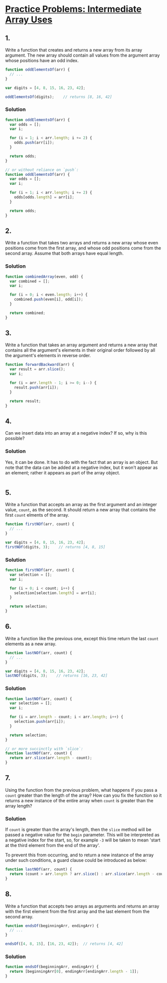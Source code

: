 # [Practice Problems: Intermediate Array Uses](https://launchschool.com/lessons/e2c71a47/assignments/24094ab7)


## 1.
Write a function that creates and returns a new array from its array argument. The new array should contain all values from the argument array whose positions have an odd index.

```javascript
function oddElementsOf(arr) {
  // ...
}

var digits = [4, 8, 15, 16, 23, 42];

oddElementsOf(digits);    // returns [8, 16, 42]
```

### Solution

```javascript
function oddElementsOf(arr) {
  var odds = [];
  var i;

  for (i = 1; i < arr.length; i += 2) {
    odds.push(arr[i]);
  }

  return odds;
}

// or without reliance on `push`:
function oddElementsOf(arr) {
  var odds = [];
  var i;

  for (i = 1; i < arr.length; i += 2) {
    odds[odds.length] = arr[i];
  }

  return odds;
}
```


## 2.
Write a function that takes two arrays and returns a new array whose even positions come from the first array, and whose odd positions come from the second array. Assume that both arrays have equal length.

### Solution
```javascript
function combinedArray(even, odd) {
  var combined = [];
  var i;

  for (i = 0; i < even.length; i++) {
    combined.push(even[i], odd[i]);
  }

  return combined;
}
```


## 3.
Write a function that takes an array argument and returns a new array that contains all the argument's elements in their original order followed by all the argument's elements in reverse order.


```javascript
function forwardBackward(arr) {
  var result = arr.slice();
  var i;

  for (i = arr.length - 1; i >= 0; i--) {
    result.push(arr[i]);
  }

  return result;
}

```



## 4.
Can we insert data into an array at a negative index? If so, why is this possible?

### Solution
Yes, it can be done.  It has to do with the fact that an array is an object. But note that the data can be added at a negative index, but it won't appear as an element; rather it appears as part of the array object.
```javascript
```



## 5.
Write a function that accepts an array as the first argument and an integer value, `count`, as the second. It should return a new array that contains the first `count` elments of the array.

```javascript
function firstNOf(arr, count) {
  // ...
}

var digits = [4, 8, 15, 16, 23, 42];
firstNOf(digits, 3);    // returns [4, 8, 15]
```

### Solution

```javascript
function firstNOf(arr, count) {
  var selection = [];
  var i;

  for (i = 0; i < count; i++) {
    selection[selection.length] = arr[i];
  }

  return selection;
}
```



## 6.
Write a function like the previous one, except this time return the last `count` elements as a new array.

```javascript
function lastNOf(arr, count) {
  // ...
}

var digits = [4, 8, 15, 16, 23, 42];
lastNOf(digits, 3);    // returns [16, 23, 42]
```

### Solution

```javascript
function lastNOf(arr, count) {
  var selection = [];
  var i;

  for (i = arr.length - count; i < arr.length; i++) {
    selection.push(arr[i]);
  }

  return selection;
}

// or more succinctly with `slice`:
function lastNOf(arr, count) {
  return arr.slice(arr.length - count);
}
```


## 7.
Using the function from the previous problem, what happens if you pass a `count` greater than the length of the array? How can you fix the function so it returns  a new instance of the entire array when `count` is greater than the array length?

### Solution
If `count` is greater than the array's length, then the `slice` method will be passed a negative value for the `begin` parameter. This will be interpreted as a negative index for the start, so, for example `-3` will be taken to mean 'start at the third element from the end of the array'.

To prevent this from occurring, and to return a new instance of the array under such conditions, a guard clause could be introduced as below:

```javascript
function lastNOf(arr, count) {
  return (count > arr.length ? arr.slice() : arr.slice(arr.length - count));
}
```


## 8.
Write a function that accepts two arrays as arguments and returns an array with the first element from the first array and the last element from the second array.
```javascript
function endsOf(beginningArr, endingArr) {
  // ...
}

endsOf([4, 8, 15], [16, 23, 42]);  // returns [4, 42]
```

### Solution

```javascript
function endsOf(beginningArr, endingArr) {
  return [beginningArr[0], endingArr[endingArr.length - 1]];
}
```



